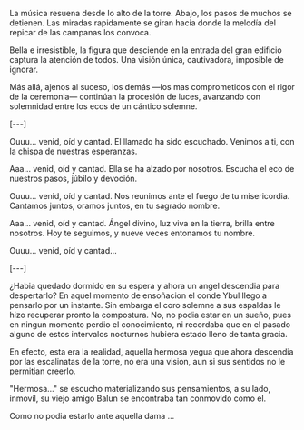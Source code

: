 La música resuena desde lo alto de la torre. Abajo, los pasos de muchos se detienen. Las miradas rapidamente se giran hacia donde la melodía del repicar de las campanas los convoca.

Bella e irresistible, la figura que desciende en la entrada del gran edificio captura la atención de todos. Una visión única, cautivadora, imposible de ignorar.

Más allá, ajenos al suceso, los demás —los mas comprometidos con el rigor de la ceremonia— continúan la procesión de luces, avanzando con solemnidad entre los ecos de un cántico solemne.

[---]

Ouuu... venid, oíd y cantad.
El llamado ha sido escuchado.
Venimos a ti, con la chispa de nuestras esperanzas.

Aaa... venid, oíd y cantad.
Ella se ha alzado por nosotros.
Escucha el eco de nuestros pasos, júbilo y devoción.

Ouuu... venid, oíd y cantad.
Nos reunimos ante el fuego de tu misericordia.
Cantamos juntos, oramos juntos, en tu sagrado nombre.

Aaa... venid, oíd y cantad.
Ángel divino, luz viva en la tierra, brilla entre nosotros.
Hoy te seguimos, y nueve veces entonamos tu nombre.

Ouuu... venid, oíd y cantad…

[---]

¿Habia quedado dormido en su espera y ahora un angel descendia para despertarlo? En aquel momento de ensoñacion el conde Ybul llego a pensarlo por un instante. Sin embarga el coro solemne a sus espaldas le hizo recuperar pronto la compostura. No, no podia estar en un sueño, pues en ningun momento perdio el conocimiento, ni recordaba que en el pasado alguno de estos intervalos nocturnos hubiera estado lleno de tanta gracia.  

En efecto, esta era la realidad, aquella hermosa yegua que ahora descendia por las escalinatas de la torre, no era una vision, aun si sus sentidos no le permitian creerlo.

"Hermosa..." se escucho materializando sus pensamientos, a su lado, inmovil, su viejo amigo Balun se encontraba tan conmovido como el.

Como no podia estarlo ante aquella dama ...




